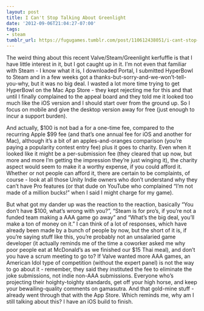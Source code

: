 ```yaml
---
layout: post
title: I Can't Stop Talking About Greenlight
date: '2012-09-06T21:04:27-07:00'
tags:
- steam
tumblr_url: https://fugugames.tumblr.com/post/110612438051/i-cant-stop-talking-about-greenlight
---
```

The weird thing about this recent Valve/Steam/Greenlight kerfuffle is that I have little interest in it, but I got caught up in it. I’m not even that familiar with Steam - I know what it is, I downloaded Portal, I submitted HyperBowl to Steam and in a few weeks got a thanks-but-sorry-and-we-won’t-tell-you-why, but it was no big deal. I wasted a lot more time trying to get HyperBowl on the Mac App Store - they kept rejecting me for this and that until I finally complained to the appeal board and they told me it looked too much like the iOS version and I should start over from the ground up. So I focus on mobile and give the desktop version away for free (just enough to incur a support burden).

And actually, $100 is not bad a for a one-time fee, compared to the recurring Apple $99 fee (and that’s one annual fee for iOS and another for Mac), although it’s a bit of an apples-and-oranges comparison (you’re paying a popularity contest entry fee) plus it goes to charity. Even when it looked like it might be a per-submission fee (they cleared that up now, but more and more I’m getting the impression they’re just winging it), the charity aspect would seem to make it a worthy expense, if you could afford it. Whether or not people can afford it, there are certain to be complaints, of course - look at all those Unity Indie owners who don’t understand why they can’t have Pro features (or that dude on YouTube who complained “I’m not made of a million bucks!” when I said I might charge for my game).

But what got my dander up was the reaction to the reaction, basically “You don’t have $100, what’s wrong with you?”, “Steam is for pro’s, if you’re not a funded team making a AAA game go away” and “What’s the big deal, you’ll make a ton of money on it.” I can think of a lot of responses, which have already been made by a bunch of people by now, but the short of it is, if you’re saying stuff like this, you’re probably not an unsalaried game developer (it actually reminds me of the time a coworker asked me why poor people eat at McDonald’s as we finished our $15 Thai meal), and don’t you have a scrum meeting to go to? If Valve wanted more AAA games, an American Idol type of competition (without the expert panel) is not the way to go about it - remember, they said they instituted the fee to eliminate the joke submissions, not indie non-AAA submissions. Everyone who’s projecting their hoighty-toighty standards, get off your high horse, and keep your bewailing-quality comments on gamasutra. And that gold-mine stuff - already went through that with the App Store. Which reminds me, why am I still talking about this? I have an iOS build to finish.

